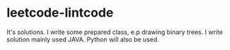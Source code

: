 # leetcode-lintcode
It's solutions. I write some prepared class, e.p drawing binary trees. I write solution mainly used JAVA. Python will also be used.
